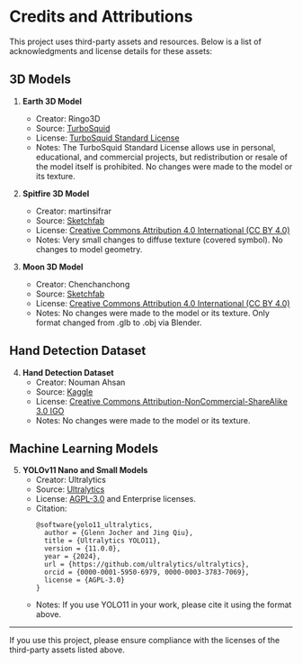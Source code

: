 # Credits and Attributions

This project uses third-party assets and resources. Below is a list of acknowledgments and license details for these assets:

## 3D Models

1. **Earth 3D Model**
   - Creator: Ringo3D
   - Source: [TurboSquid](https://www.turbosquid.com/3d-models/earth-max-free/1016431)
   - License: [TurboSquid Standard License](https://blog.turbosquid.com/turbosquid-3d-model-license/#3d-model-license)
   - Notes: The TurboSquid Standard License allows use in personal, educational, and commercial projects, but redistribution or resale of the model itself is prohibited. No changes were made to the model or its texture.

2. **Spitfire 3D Model**
   - Creator: martinsifrar
   - Source: [Sketchfab](https://sketchfab.com/3d-models/spitfire-mk-ixe-4bfb316cfc65457e9bc97346b3ccf591)
   - License: [Creative Commons Attribution 4.0 International (CC BY 4.0)](https://creativecommons.org/licenses/by/4.0/)
   - Notes: Very small changes to diffuse texture (covered symbol). No changes to model geometry.

3. **Moon 3D Model**
   - Creator: Chenchanchong
   - Source: [Sketchfab](https://skfb.ly/pzJGt)
   - License: [Creative Commons Attribution 4.0 International (CC BY 4.0)](https://creativecommons.org/licenses/by/4.0/)
   - Notes: No changes were made to the model or its texture. Only format changed from .glb to .obj via Blender.

## Hand Detection Dataset

4. **Hand Detection Dataset**
   - Creator: Nouman Ahsan
   - Source: [Kaggle](https://www.kaggle.com/datasets/nomihsa965/hand-detection-dataset-vocyolo-format?resource=download)
   - License: [Creative Commons Attribution-NonCommercial-ShareAlike 3.0 IGO](https://creativecommons.org/licenses/by-nc-sa/3.0/igo/)
   - Notes: No changes were made to the model or its texture.

## Machine Learning Models

5. **YOLOv11 Nano and Small Models**
   - Creator: Ultralytics
   - Source: [Ultralytics](https://ultralytics.com/)
   - License: [AGPL-3.0](https://www.gnu.org/licenses/agpl-3.0.html) and Enterprise licenses.
   - Citation:
     ```
     @software{yolo11_ultralytics,
       author = {Glenn Jocher and Jing Qiu},
       title = {Ultralytics YOLO11},
       version = {11.0.0},
       year = {2024},
       url = {https://github.com/ultralytics/ultralytics},
       orcid = {0000-0001-5950-6979, 0000-0003-3783-7069},
       license = {AGPL-3.0}
     }
     ```
   - Notes: If you use YOLO11 in your work, please cite it using the format above.

---

If you use this project, please ensure compliance with the licenses of the third-party assets listed above.

